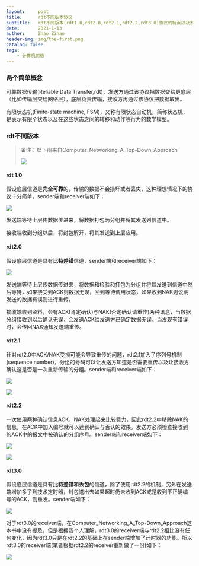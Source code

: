 ```yaml
---
layout:     post
title:      rdt不同版本协议
subtitle:   rdt不同版本(rdt1.0,rdt2.0,rdt2.1,rdt2.2,rdt3.0)协议的特点以及发送端接收端的FSM
date:       2021-1-13
author:     Zhao Zihao
header-img: img/the-first.png
catalog: false
tags:
    - 计算机网络
---
```



### 两个简单概念

可靠数据传输(Reliable Data Transfer,rdt)，发送方通过该协议把数据交给更底层（比如传输层交给网络层），底层负责传输，接收方再通过该协议把数据取出。

有限状态机(Finite-state machine, FSM)，又称有限状态自动机，简称状态机，是表示有限个状态以及在这些状态之间的转移和动作等行为的数学模型。



### rdt不同版本

> 备注：以下图来自Computer_Networking_A_Top-Down_Approach
>
> ![](https://tva1.sinaimg.cn/large/008eGmZEly1gmsyloa37kj30cd0es47x.jpg)

#### rdt 1.0

假设底层信道是**完全可靠**的，传输的数据不会损坏或者丢失，这种理想情况下的协议十分简单，sender端和receiver端如下：

![](https://tva1.sinaimg.cn/large/008eGmZEly1gmsymn0hwdj30cj0b3t9n.jpg)

发送端等待上层传数据传进来，将数据打包为分组并将其发送到信道中。

接收端收到分组以后，将封包解开，将其发送到上层应用。



#### rdt2.0

假设底层信道是具有**比特差错**信道，sender端和receiver端如下：

![](https://tva1.sinaimg.cn/large/008eGmZEly1gmsz4uklbyj30iz0hhgnn.jpg)

发送端等待上层传数据传进来，将数据和检验和打包为分组并将其发送到信道中然后等待，如果接受到ACK则数据无误，回到等待调用状态，如果收到NAK则说明发送的数据有误则进行重传。

接收端收到资料，会有ACK(肯定确认)与NAK(否定确认请重传)两种讯息，当数据分组接收到以后确认无误，会发送ACK给发送方已确定数据无误。当发现有错误时，会传回NAK通知发送端重传。



#### rdt2.1

针对rdt2.0中ACK/NAK受损可能会导致重传的问题，rdt2.1加入了序列号机制(sequence number)，分组的号码可以让发送方知道是否需要重传以及让接收方确认这是否是一次重新传输的分组。sender端和receiver端如下：

![](https://tva1.sinaimg.cn/large/008eGmZEly1gmsz8allkij30k60erq57.jpg)

![](https://tva1.sinaimg.cn/large/008eGmZEly1gmsz8cpp6zj30mo0dkgod.jpg)



#### rdt2.2

一次使用两种确认信息ACK，NAK处理起来比较费力，因此rdt2.2中移除NAK的信息，在ACK中加入编号就可以达到确认与否认的效果。发送方必须检查接收到的ACK中的报文中被确认的分组序号。sender端和receiver端如下：

![](https://tva1.sinaimg.cn/large/008eGmZEly1gmszc563rkj30l90eydi5.jpg)

![](https://tva1.sinaimg.cn/large/008eGmZEly1gmszcfizcoj30l10cmmzc.jpg)



#### rdt3.0

假设底层信道是具有**比特差错和丢包**的信道，除了使用rdt2.2的机制，另外在发送端增加多了到技术定时器，封包送出去如果超时仍未收到ACK或是收到不正确编号的ACK，则重发。sender端如下：

![](https://tva1.sinaimg.cn/large/008eGmZEly1gmsze9quwgj30ky0eywhc.jpg)

对于rdt3.0的receiver端，在Computer_Networking_A_Top-Down_Approach这本书中没有提及，但是根据我个人理解，rdt3.0的receiver端与rdt2.2相比没有任何变化，因为rdt3.0只是在rdt2.2的基础上在sender端增加了计时器的功能。所以rdt3.0的receiver端(笔者根据rdt2.2的receiver重新做了一份)如下：

![](https://tva1.sinaimg.cn/large/008eGmZEly1gmszilujz5j30kg0d0mz9.jpg)
